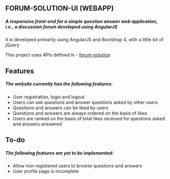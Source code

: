 ## FORUM-SOLUTION-UI (WEBAPP)

##### A responsive front-end for a simple question answer web application, i.e., a discussion forum developed using AngularJS

It is developed primarily using AngularJS and Bootstrap 4, with a little bit of jQuery

This project uses APIs defined in - [forum-solution](https://github.com/theSaurabhMhatre/forum-solution)

## Features

##### The website currently has the following features:
- User registration, login and logout
- Users can ask questions and answer questions asked by other users
- Questions and answers can be liked by users
- Questions and answers are always ordered on the basis of likes
- Users are ranked on the basis of total likes received for questions asked and answers answered

## To-do

##### The following features are yet to be implemented:
- Allow non-registered users to browse questions and answers
- User profile page is incomplete